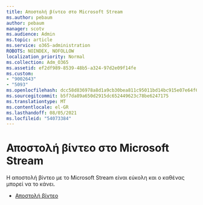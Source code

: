 ```yaml
---
title: Αποστολή βίντεο στο Microsoft Stream
ms.author: pebaum
author: pebaum
manager: scotv
ms.audience: Admin
ms.topic: article
ms.service: o365-administration
ROBOTS: NOINDEX, NOFOLLOW
localization_priority: Normal
ms.collection: Adm_O365
ms.assetid: ef2df989-8539-48b5-a324-97d2e09f14fe
ms.custom:
- "9002643"
- "5093"
ms.openlocfilehash: dcc58d836978a8d1a9cb30bea811c95011bd14bc915e07e64f65ed8e64a67b7e
ms.sourcegitcommit: b5f7da89a650d2915dc652449623c78be6247175
ms.translationtype: MT
ms.contentlocale: el-GR
ms.lasthandoff: 08/05/2021
ms.locfileid: "54073384"
---
```

# <a name="upload-a-video-to-microsoft-stream"></a>Αποστολή βίντεο στο Microsoft Stream

Η αποστολή βίντεο με το Microsoft Stream είναι εύκολη και ο καθένας μπορεί να το κάνει.

- [Αποστολή βίντεο](/stream/portal-upload-video)
